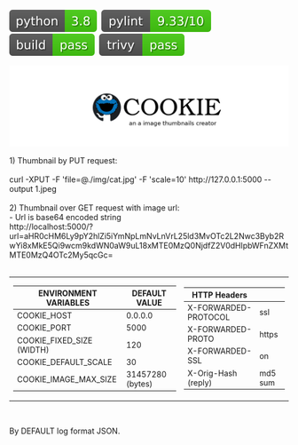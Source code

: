 <p><img src="https://raw.githubusercontent.com/darzanebor/cookie/master/img/pylint0.svg" title="pylint"></a>&nbsp;&nbsp;<img src="https://raw.githubusercontent.com/darzanebor/cookie/master/img/pylint1.svg" title="pylint"></a>&nbsp;&nbsp;<img src="https://raw.githubusercontent.com/darzanebor/cookie/master/img/pylint2.svg" title="pylint"></a>&nbsp;&nbsp;<img src="https://raw.githubusercontent.com/darzanebor/cookie/master/img/pylint3.svg" title="pylint"></a>
</p>
<p align="center"><a href='https://github.com/darzanebor/cookie'><img src="https://raw.githubusercontent.com/darzanebor/cookie/master/img/logo.png" title="COOKIE"></a></p>
1) Thumbnail by PUT request:<br/><br/>
  curl -XPUT -F 'file=@./img/cat.jpg' -F 'scale=10' http://127.0.0.1:5000 --output 1.jpeg<br/><br/>
2) Thumbnail over GET request with image url:<br/>
- Url is base64 encoded string<br/>
    http://localhost:5000/?url=aHR0cHM6Ly9pY2hlZi5iYmNpLmNvLnVrL25ld3MvOTc2L2Nwc3Byb2RwYi8xMkE5Qi9wcm9kdWN0aW9uL18xMTE0MzQ0NjdfZ2V0dHlpbWFnZXMtMTE0MzQ4OTc2My5qcGc=<br/><br/>

<div align=center> 
<table border="0" cellpadding="0" cellspacing="0" border-collapse="collapse">
<tbody>
<tr>
<td>
  
| ENVIRONMENT VARIABLES | DEFAULT VALUE |
| ------------- | ------------- |
| COOKIE_HOST | 0.0.0.0 |
| COOKIE_PORT | 5000 |
| COOKIE_FIXED_SIZE (WIDTH)| 120 |
| COOKIE_DEFAULT_SCALE | 30 |
| COOKIE_IMAGE_MAX_SIZE | 31457280 (bytes) |
</td>
<td>
  
| HTTP Headers ||
| ------------- | ------------- |
| X-FORWARDED-PROTOCOL | ssl |
| X-FORWARDED-PROTO | https |
| X-FORWARDED-SSL | on |
| X-Orig-Hash (reply) | md5 sum |
</td>
</tr>
</tbody>
</table>
<p>&nbsp;</p>
</div>

By DEFAULT log format JSON.
